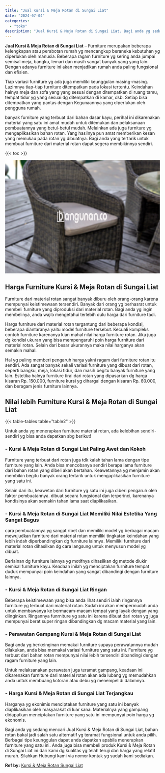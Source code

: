 ```yaml
---
title: "Jual Kursi & Meja Rotan di Sungai Liat"
date: "2024-07-04"
categories: 
  - "toko"
description: "Jual Kursi & Meja Rotan di Sungai Liat. Bagi anda yg sedang mencari Jual Kursi & Meja Rotan di Sungai Liat, bahan rotan bakal jadi salah satu alternatif yg t..."
---
```


**Jual Kursi & Meja Rotan di Sungai Liat** – Furniture merupakan beberapa kelengkapan atau perabotan rumah yg mencangkup beraneka kebutuhan yg diperlukan oleh manusia. Beberapa ragam furniture yg sering anda jumpai semisal meja, bangku, lemari dan masih sangat banyak yang yang lain. Dengan adanya furniture ini akan menjadikan rumah anda paling fungsional dan efisien.

Tiap variasi furniture yg ada juga memiliki keunggulan masing-masing. Lazimnya tiap-tiap furniture ditempatkan pada lokasi tertentu. Keindahan halnya meja dan sofa yang yang sesuai dengan ditempatkan di ruang tamu, tempat tidur yg yang sesuai dg ditempatkan di kamar, dsb. Setiap bisa ditempatkan yang pantas dengan Kegunaannya yang diperlukan oleh pengguna rumah.

banyak furniture yang terbuat dari bahan dasar kayu, perihal ini dikarenakan material yang satu ini amat mudah untuk ditemukan dan pelaksanaan pembuatannya yang betul-betul mudah. Melainkan ada juga furniture yg mengaplikasikan bahan rotan. Yang hasilnya pun amat memberikan kesan yang memukau pada rotan yg dibuatnya. Bagi anda yang tertarik untuk membuat furniture dari material rotan dapat segera membikinnya sendiri.

{{< toc >}}

![Jual Kursi & Meja Rotan di Sungai Liat](/images/kursi-meja-rotan-murah28.png)

## Harga Furniture Kursi & Meja Rotan di Sungai Liat

Furniture dari material rotan sangat banyak diburu oleh orang-orang karena mempunyai keistimewaan tersendiri. Banyak dari orang yg berhasrat untuk membeli furniture yang diproduksi dari material rotan. Bagi anda yg ingin membelinya, anda wajib mengetahui terlebih dulu harga dari furniture tadi.

Harga furniture dari material rotan tergantung dari beberapa kondisi, beberapa diantaranya yaitu model furniture tersebut. Kecuali kompleks contoh furniture karenanya kian mahal nilai harga furniture rotan. Jika juga dg kondisi ukuran yang bisa mempengaruhi poin harga furniture dari material rotan. Selain dari besar ukurannya maka nilai harganya akan semakin mahal.

Hal yg paling memberi pengaruh harga yakni ragam dari furniture rotan itu sendiri. Ada sangat banyak sekali variasi furniture yang dibuat dari rotan, seperti bangku, meja, lokasi tidur, dan masih begitu banyak furniture yang lain. Estetika halnya furniture tirai dari rotan yang dipasarkan dg harga kisaran Rp. 150.000, furniture kursi yg dihargai dengan kisaran Rp. 60.000, dan beragam jenis furniture lainnya.

## Nilai lebih Furniture Kursi & Meja Rotan di Sungai Liat

{{< table-tables table="table2" >}}

Untuk anda yg menerapkan furniture material rotan, ada kelebihan sendiri-sendiri yg bisa anda dapatkan sbg berikut!

### \- Kursi & Meja Rotan di Sungai Liat Paling Awet dan Kokoh

Furniture yang terbuat dari rotan juga tdk kalah tahan lama dengan tipe furniture yang lain. Anda bisa mencobanya sendiri berapa lama furniture dari bahan rotan yang dibeli akan bertahan. Keawetannya yg menjamin akan membikin begitu banyak orang tertarik untuk mengaplikasikan furniture yang satu ini.

Selain dari itu, keawetan dari furniture yg satu ini juga diberi pengaruh oleh faktor pembuatannya. dibuat secara fungsional dan terperinci, karenanya kondisinya akan semakin tahan lama saat diaplikasikan.

### \- Kursi & Meja Rotan di Sungai Liat Memiliki Nilai Estetika Yang Sangat Bagus

cara pembuatannya yg sangat ribet dan memiliki model yg berbagai macam mewujudkan furniture dari material rotan memiliki tingkatan keindahan yang lebih indah diperbandingkan dg furniture lainnya. Memiliki furniture dari material rotan dihasilkan dg cara langsung untuk menyusun model yg dibuat.

Berlainan dg furniture lainnya yg motifnya dihasilkan dg metode diukir semisal furniture kayu. Keadaan inilah yg menciptakan furniture tempat duduk mempunyai poin keindahan yang sangat dibandingi dengan furniture lainnya.

### \- Kursi & Meja Rotan di Sungai Liat Ringan

Beberapa keistimewaan yang bisa anda lihat sendiri ialah ringannya furniture yg terbuat dari material rotan. Sudah ini akan mempermudah anda untuk membawanya ke bermacam-macam tempat yang layak dengan yang diinginkan. Ringannya funrniture yg satu ini karena dibuat dari rotan yg juga mempunyai berat super ringan dibandingkan dg macam material yang lain.

### \- Perawatan Gampang Kursi & Meja Rotan di Sungai Liat

Bagi anda yg berkeinginan memakai furniture supaya perawatannya mudah dilakukan, anda bisa memakai variasi furniture yang satu ini. Furniture yg terbuat dari bahan rotan mempunyai nilai lebih tersendiri dibandingi dengan ragam furniture yang lain.

Untuk melaksanakan perawatan juga teramat gampang, keadaan ini dikarenakan furniture dari material rotan akan ada lubang yg memudahkan anda untuk membuang kotoran atau debu yg menempel di dalamnya.

### \- Harga Kursi & Meja Rotan di Sungai Liat Terjangkau

Harganya yg ekonimis menciptakan furniture yang satu ini banyak diaplikasikan oleh masyarakat di luar sana. Materialnya yang gampang didapatkan menciptakan furniture yang satu ini mempunyai poin harga yg ekonomis.

Bagi anda yg sedang mencari Jual Kursi & Meja Rotan di Sungai Liat, bahan rotan bakal jadi salah satu alternatif yg teramat fungsional untuk anda pilih. Berbagai tipe keunggulan dapat anda dapatkan apabila menerapkan furniture yang satu ini. Anda juga bisa membeli produk Kursi & Meja Rotan di Sungai Liat ini dari kami dg kualitas yg telah teruji dan harga yang relatif murah. Silahkan Hubungi kami via nomor kontak yg sudah kami sediakan.

**Ref by:** [Kursi & Meja Rotan Sungai Liat](https://id.wikipedia.org/wiki/Kursi)
